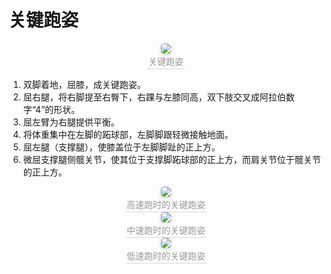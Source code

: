 # 关键跑姿
<center>
    <img style="border-radius: 0.3125em;
    box-shadow: 0 2px 4px 0 rgba(34,36,38,.12),0 2px 10px 0 rgba(34,36,38,.08);" 
    src="assets/5351705722688_.pic.jpg">
    <br>
    <div style="color:orange; border-bottom: 1px solid #d9d9d9;
    display: inline-block;
    color: #999;
    padding: 2px;">关键跑姿</div>
</center>




1. 双脚着地，屈膝，成关键跑姿。
2. 屈右腿，将右脚提至右臀下，右踝与左膝同高，双下肢交叉成阿拉伯数字“4”的形状。
3. 屈左臂为右腿提供平衡。
4. 将体重集中在左脚的跖球部，左脚脚跟轻微接触地面。
5. 屈左腿（支撑腿），使膝盖位于左脚脚趾的正上方。
6. 微屈支撑腿侧髋关节，使其位于支撑脚跖球部的正上方，而肩关节位于髋关节的正上方。


<center>
    <img style="border-radius: 0.3125em;
    box-shadow: 0 2px 4px 0 rgba(34,36,38,.12),0 2px 10px 0 rgba(34,36,38,.08);" 
    src="assets/5361705722744_.pic.jpg">
    <br>
    <div style="color:orange; border-bottom: 1px solid #d9d9d9;
    display: inline-block;
    color: #999;
    padding: 2px;">高速跑时的关键跑姿</div>
</center>



<center>
    <img style="border-radius: 0.3125em;
    box-shadow: 0 2px 4px 0 rgba(34,36,38,.12),0 2px 10px 0 rgba(34,36,38,.08);" 
    src="assets/5371705722752_.pic.jpg">
    <br>
    <div style="color:orange; border-bottom: 1px solid #d9d9d9;
    display: inline-block;
    color: #999;
    padding: 2px;">中速跑时的关键跑姿</div>
</center>


<center>
    <img style="border-radius: 0.3125em;
    box-shadow: 0 2px 4px 0 rgba(34,36,38,.12),0 2px 10px 0 rgba(34,36,38,.08);" 
    src="assets/5381705722763_.pic.jpg">
    <br>
    <div style="color:orange; border-bottom: 1px solid #d9d9d9;
    display: inline-block;
    color: #999;
    padding: 2px;">低速跑时的关键跑姿</div>
</center>


